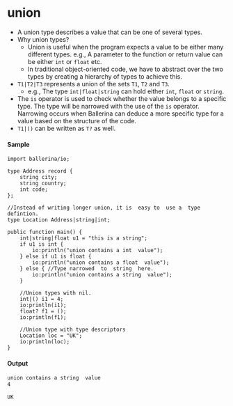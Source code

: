 # union

- A union type describes a value that can be one of several types.
- Why union types?
    - Union is useful when the program expects a value to be either many different types. e.g., A  parameter to the function or return value can be either  `int` or `float` etc.     
    - In traditional object-oriented code, we have to abstract over the two types by creating a hierarchy of types to achieve this.
- `T1|T2|T3` represents a union of the sets  `T1`, `T2` and `T3`. 
    - e.g., The type `int|float|string` can hold either `int`, `float` or `string`.
- The  `is` operator is used to check whether the value belongs to a specific type.   The type will be narrowed with the use of the `is` operator. Narrowing occurs when Ballerina can deduce a more specific type for a value based on the structure of the code.
- `T1|()` can be written as `T?` as well.

#### Sample

<!-- MARKDOWN-AUTO-DOCS:START (CODE:src=./../../code/union.bal) -->
<!-- The below code snippet is automatically added from ./../../code/union.bal -->
```bal
import ballerina/io;

type Address record {
    string city;
    string country;
    int code;
};

//Instead of writing longer union, it is  easy to  use a  type defintion.
type Location Address|string|int;

public function main() {
    int|string|float u1 = "this is a string";
    if u1 is int {
        io:println("union contains a int  value");
    } else if u1 is float {
        io:println("union contains a float  value");
    } else { //Type narrowed  to  string  here.
        io:println("union contains a string  value");
    }

    //Union types with nil.
    int|() i1 = 4;
    io:println(i1);
    float? f1 = ();
    io:println(f1);

    //Union type with type descriptors
    Location loc = "UK";
    io:println(loc);
}
```
<!-- The below code snippet is automatically added from ./../../code/union.bal -->
<!-- MARKDOWN-AUTO-DOCS:END -->

#### Output

<!-- MARKDOWN-AUTO-DOCS:START (CODE:src=./../../code/union.bash) -->
<!-- The below code snippet is automatically added from ./../../code/union.bash -->
```bash
union contains a string  value
4

UK
```
<!-- The below code snippet is automatically added from ./../../code/union.bash -->
<!-- MARKDOWN-AUTO-DOCS:END -->


